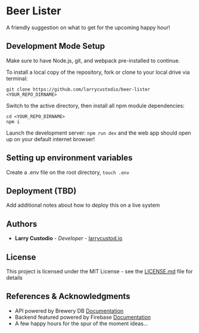 # Beer Lister

A friendly suggestion on what to get for the upcoming happy hour! 

## Development Mode Setup

Make sure to have Node.js, git, and webpack pre-installed to continue.
 
To install a local copy of the repository, fork or clone to your local drive via terminal:
```
git clone https://github.com/larrycustodio/beer-lister <YOUR_REPO_DIRNAME>
```

Switch to the active directory, then install all npm module dependencies:
```
cd <YOUR_REPO_DIRNAME>
npm i
```

Launch the development server: 
`npm run dev`
and the web app should open up on your default internet browser! 

## Setting up environment variables
Create a .env file on the root directory, `touch .env`

## Deployment (TBD)
Add additional notes about how to deploy this on a  live system

## Authors
* **Larry Custodio** - *Developer* - [larrycustod.io](https://larrycustod.io/)

## License

This project is licensed under the MIT License - see the [LICENSE.md](LICENSE.md) file for details

## References & Acknowledgments

* API powered by Brewery DB [Documentation](http://www.brewerydb.com/developers/docs)
* Backend featured powered by Firebase [Documentation](https://firebase.google.com/docs/web/setup?authuser=0)
* A few happy hours for the spur of the moment ideas...